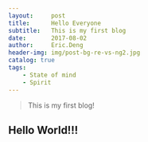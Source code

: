 ```yaml
---
layout:     post
title:      Hello Everyone
subtitle:   This is my first blog
date:       2017-08-02
author:     Eric.Deng
header-img: img/post-bg-re-vs-ng2.jpg
catalog: true
tags:
    - State of mind
    - Spirit
---
```

>This is my first blog!
## Hello World!!!
